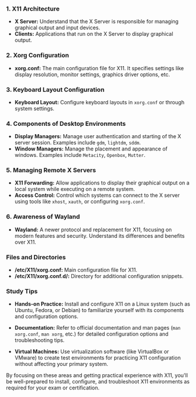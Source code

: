 ### 1. X11 Architecture

- **X Server:** Understand that the X Server is responsible for managing graphical output and input devices.
- **Clients:** Applications that run on the X Server to display graphical output.

### 2. Xorg Configuration

- **xorg.conf:** The main configuration file for X11. It specifies settings like display resolution, monitor settings, graphics driver options, etc.

### 3. Keyboard Layout Configuration

- **Keyboard Layout:** Configure keyboard layouts in `xorg.conf` or through system settings.

### 4. Components of Desktop Environments

- **Display Managers:** Manage user authentication and starting of the X server session. Examples include `gdm`, `lightdm`, `sddm`.
- **Window Managers:** Manage the placement and appearance of windows. Examples include `Metacity`, `Openbox`, `Mutter`.

### 5. Managing Remote X Servers

- **X11 Forwarding:** Allow applications to display their graphical output on a local system while executing on a remote system.
- **Access Control:** Control which systems can connect to the X server using tools like `xhost`, `xauth`, or configuring `xorg.conf`.

### 6. Awareness of Wayland

- **Wayland:** A newer protocol and replacement for X11, focusing on modern features and security. Understand its differences and benefits over X11.

### Files and Directories

- **/etc/X11/xorg.conf:** Main configuration file for X11.
- **/etc/X11/xorg.conf.d/:** Directory for additional configuration snippets.

### Study Tips

- **Hands-on Practice:** Install and configure X11 on a Linux system (such as Ubuntu, Fedora, or Debian) to familiarize yourself with its components and configuration options.
  
- **Documentation:** Refer to official documentation and man pages (`man xorg.conf`, `man xorg`, etc.) for detailed configuration options and troubleshooting tips.

- **Virtual Machines:** Use virtualization software (like VirtualBox or VMware) to create test environments for practicing X11 configuration without affecting your primary system.

By focusing on these areas and getting practical experience with X11, you'll be well-prepared to install, configure, and troubleshoot X11 environments as required for your exam or certification.  
